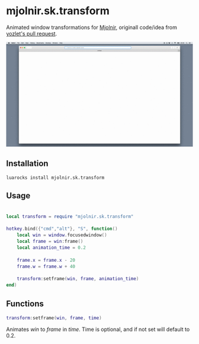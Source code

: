 # mjolnir.sk.transform

Animated window transformations for [Mjolnir](https://github.com/sdegutis/mjolnir), originall code/idea from [yozlet's pull request](https://github.com/sdegutis/mjolnir/issues/483).

![](/assets/demo.gif)

## Installation

	luarocks install mjolnir.sk.transform

## Usage

```lua

local transform = require "mjolnir.sk.transform"

hotkey.bind({"cmd","alt"}, "S", function()
	local win = window.focusedwindow()
	local frame = win:frame()
	local animation_time = 0.2

	frame.x = frame.x - 20
	frame.w = frame.w + 40

	transform:setframe(win, frame, animation_time)
end)

```

## Functions

```lua
transform:setframe(win, frame, time)
```
Animates *win* to *frame* in *time*. Time is optional, and if not set will default to 0.2.

